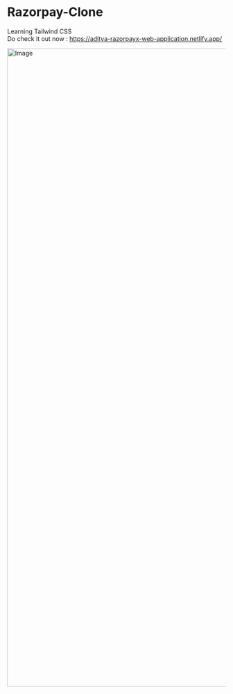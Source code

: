 # Razorpay-Clone
Learning Tailwind CSS 
<br/>
Do check it out now : https://aditya-razorpayx-web-application.netlify.app/
<br/>

<img width="1470" alt="Image" src="https://github.com/user-attachments/assets/4a4a43d0-31ec-488b-bcad-cce13185c36b" />
